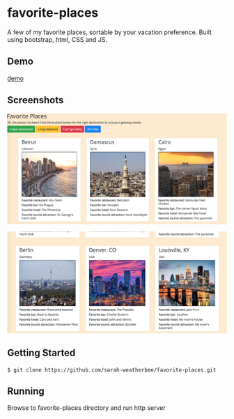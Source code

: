 # favorite-places
A few of my favorite places, sortable by your vacation preference. Built using bootstrap, html, CSS and JS.

## Demo
[demo](https://sarah-weatherbee.github.io/favorite-places/)

## Screenshots
![image of places](https://raw.githubusercontent.com/sarah-weatherbee/favorite-places/master/screenshots/fav_places_1.png)

![image of places](https://raw.githubusercontent.com/sarah-weatherbee/favorite-places/master/screenshots/places_2.png)

## Getting Started

```
$ git clone https://github.com/sarah-weatherbee/favorite-places.git
```

## Running
Browse to favorite-places directory and run http server